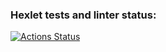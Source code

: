 ### Hexlet tests and linter status:
[![Actions Status](https://github.com/fiftinmen/python-project-52/actions/workflows/hexlet-check.yml/badge.svg)](https://github.com/fiftinmen/python-project-52/actions)